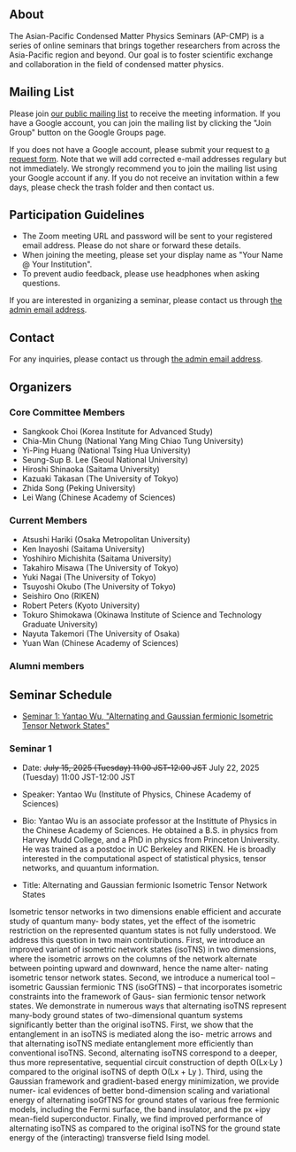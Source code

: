 ## About

The Asian-Pacific Condensed Matter Physics Seminars (AP-CMP) is a series of online seminars that brings together researchers from across the Asia-Pacific region and beyond. Our goal is to foster scientific exchange and collaboration in the field of condensed matter physics.

## Mailing List
Please join [our public mailing list](https://groups.google.com/g/apcmpseminar_public/) to receive the meeting information.
If you have a Google account, you can join the mailing list by clicking the "Join Group" button on the Google Groups page.

If you does not have a Google account, please submit your request to [a request form](https://forms.gle/vXqGaJDk1SyiyqZn6).
Note that we will add corrected e-mail addresses regulary but not immediately.
We strongly recommend you to join the mailing list using your Google account if any.
If you do not receive an invitation within a few days, please check the trash folder and then contact us.

## Participation Guidelines

* The Zoom meeting URL and password will be sent to your registered email address. Please do not share or forward these details.
* When joining the meeting, please set your display name as "Your Name @ Your Institution".
* To prevent audio feedback, please use headphones when asking questions.


If you are interested in organizing a seminar, please contact us through [the admin email address](mailto:mapcmpseminar_admin@googlegroups.com).

## Contact

For any inquiries, please contact us through [the admin email address](mailto:mapcmpseminar_admin@googlegroups.com).


## Organizers
### Core Committee Members
- Sangkook Choi (Korea Institute for Advanced Study)
- Chia-Min Chung (National Yang Ming Chiao Tung University)
- Yi-Ping Huang (National Tsing Hua University)
- Seung-Sup B. Lee (Seoul National University)
- Hiroshi Shinaoka (Saitama University)
- Kazuaki Takasan (The University of Tokyo)
- Zhida Song (Peking University)
- Lei Wang (Chinese Academy of Sciences)

### Current Members
- Atsushi Hariki (Osaka Metropolitan University)
- Ken Inayoshi (Saitama University)
- Yoshihiro Michishita (Saitama University)
- Takahiro Misawa (The University of Tokyo)
- Yuki Nagai (The University of Tokyo)
- Tsuyoshi Okubo (The University of Tokyo)
- Seishiro Ono (RIKEN)
- Robert Peters (Kyoto University)
- Tokuro Shimokawa (Okinawa Institute of Science and Technology Graduate University)
- Nayuta Takemori (The University of Osaka)
- Yuan Wan (Chinese Academy of Sciences)

### Alumni members

## Seminar Schedule

- [Seminar 1: Yantao Wu, "Alternating and Gaussian fermionic Isometric Tensor Network States"](#seminar-1)

### Seminar 1
* Date: ~~July 15, 2025 (Tuesday) 11:00 JST-12:00 JST~~ July 22, 2025 (Tuesday) 11:00 JST-12:00 JST 
* Speaker: Yantao Wu (Institute of Physics, Chinese Academy of Sciences)<br>
* Bio: Yantao Wu is an associate professor at the Instittute of Physics in the Chinese Academy of Sciences. He obtained a B.S. in physics from Harvey Mudd College, and a PhD in physics from Princeton University. He was trained as a postdoc in UC Berkeley and RIKEN. He is broadly interested in the computational aspect of statistical physics, tensor networks, and quuantum information.

* Title: Alternating and Gaussian fermionic Isometric Tensor Network States

Isometric tensor networks in two dimensions enable efficient and accurate study of quantum many-
body states, yet the effect of the isometric restriction on the represented quantum states is not fully
understood. We address this question in two main contributions. First, we introduce an improved
variant of isometric network states (isoTNS) in two dimensions, where the isometric arrows on the
columns of the network alternate between pointing upward and downward, hence the name alter-
nating isometric tensor network states. Second, we introduce a numerical tool – isometric Gaussian
fermionic TNS (isoGfTNS) – that incorporates isometric constraints into the framework of Gaus-
sian fermionic tensor network states. We demonstrate in numerous ways that alternating isoTNS
represent many-body ground states of two-dimensional quantum systems significantly better than
the original isoTNS. First, we show that the entanglement in an isoTNS is mediated along the iso-
metric arrows and that alternating isoTNS mediate entanglement more efficiently than conventional
isoTNS. Second, alternating isoTNS correspond to a deeper, thus more representative, sequential
circuit construction of depth O(Lx·Ly ) compared to the original isoTNS of depth O(Lx + Ly ).
Third, using the Gaussian framework and gradient-based energy minimization, we provide numer-
ical evidences of better bond-dimension scaling and variational energy of alternating isoGfTNS for
ground states of various free fermionic models, including the Fermi surface, the band insulator, and
the px +ipy mean-field superconductor. Finally, we find improved performance of alternating isoTNS
as compared to the original isoTNS for the ground state energy of the (interacting) transverse field
Ising model.
